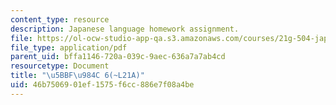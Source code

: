 ```yaml
---
content_type: resource
description: Japanese language homework assignment.
file: https://ol-ocw-studio-app-qa.s3.amazonaws.com/courses/21g-504-japanese-iv-spring-2009/46b7506901ef1575f6cc886e7f08a4be_MIT21G_504S09_hw21.pdf
file_type: application/pdf
parent_uid: bffa1146-720a-039c-9aec-636a7a7ab4cd
resourcetype: Document
title: "\u5BBF\u984C 6(~L21A)"
uid: 46b75069-01ef-1575-f6cc-886e7f08a4be
---
```

